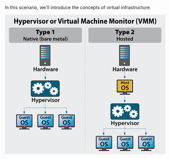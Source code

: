In this scenario, we'll introduce the concepts of virtual infrastructure.


![hypervisor](assets/hypervisor.jpeg)